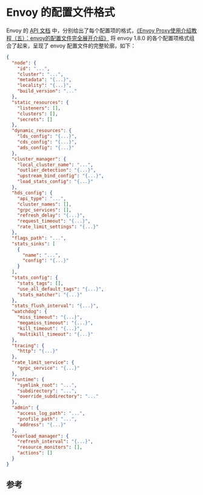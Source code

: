 # Envoy 的配置文件格式

Envoy 的 [API 文档](https://www.envoyproxy.io/docs/envoy/latest/api/api) 中，分别给出了每个配置项的格式，[《Envoy Proxy使用介绍教程（五）：envoy的配置文件完全展开介绍》](https://www.lijiaocn.com/%E9%A1%B9%E7%9B%AE/2018/12/27/envoy-05-configfile.html) 将 envoy 1.8.0  的各个配置项格式组合了起来，呈现了 envoy 配置文件的完整轮廓，如下：

```json
{
  "node": {
    "id": "...",
    "cluster": "...",
    "metadata": "{...}",
    "locality": "{...}",
    "build_version": "..."
  },
  "static_resources": {
    "listeners": [],
    "clusters": [],
    "secrets": []
  },
  "dynamic_resources": {
    "lds_config": "{...}",
    "cds_config": "{...}",
    "ads_config": "{...}"
  },
  "cluster_manager": {
    "local_cluster_name": "...",
    "outlier_detection": "{...}",
    "upstream_bind_config": "{...}",
    "load_stats_config": "{...}"
  },
  "hds_config": {
    "api_type": "...",
    "cluster_names": [],
    "grpc_services": [],
    "refresh_delay": "{...}",
    "request_timeout": "{...}",
    "rate_limit_settings": "{...}"
  },
  "flags_path": "...",
  "stats_sinks": [
    {
      "name": "...",
      "config": "{...}"
    }
  ],
  "stats_config": {
    "stats_tags": [],
    "use_all_default_tags": "{...}",
    "stats_matcher": "{...}"
  },
  "stats_flush_interval": "{...}",
  "watchdog": {
    "miss_timeout": "{...}",
    "megamiss_timeout": "{...}",
    "kill_timeout": "{...}",
    "multikill_timeout": "{...}"
  },
  "tracing": {
    "http": "{...}"
  },
  "rate_limit_service": {
    "grpc_service": "{...}"
  },
  "runtime": {
    "symlink_root": "...",
    "subdirectory": "...",
    "override_subdirectory": "..."
  },
  "admin": {
    "access_log_path": "...",
    "profile_path": "...",
    "address": "{...}"
  },
  "overload_manager": {
    "refresh_interval": "{...}",
    "resource_monitors": [],
    "actions": []
  }
}
```

## 参考
